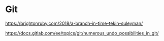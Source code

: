 # Git

https://brightonruby.com/2018/a-branch-in-time-tekin-suleyman/

https://docs.gitlab.com/ee/topics/git/numerous_undo_possibilities_in_git/
